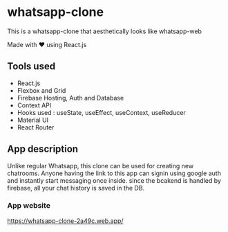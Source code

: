 # whatsapp-clone
This is a whatsapp-clone that aesthetically looks like whatsapp-web

Made with ❤ using React.js

## Tools used

- React.js
- Flexbox and Grid
- Firebase Hosting, Auth and Database
- Context API
- Hooks used : useState, useEffect, useContext, useReducer
- Material UI
- React Router

## App description

Unlike regular Whatsapp, this clone can be used for creating new chatrooms. Anyone having the link to this app can signin using google auth and instantly start messaging once inside. since the bcakend is handled by firebase, all your chat history is saved in the DB.

### App website

https://whatsapp-clone-2a49c.web.app/
